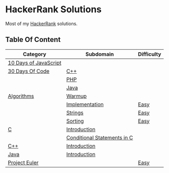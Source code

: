 # HackerRank Solutions

Most of my [HackerRank](https://www.hackerrank.com/wolfthread) solutions.

## Table Of Content

| Category                                       | Subdomain                                                  | Difficulty                             |
| ---------------------------------------------- | ---------------------------------------------------------- | -------------------------------------- |
| [10 Days of JavaScript](10-days-of-javascript) |                                                            |                                        |
| [30 Days Of Code](30-days-of-code)             | [C++](30-days-of-code/cpp)                                 |                                        |
|                                                | [PHP](30-days-of-code/php)                                 |                                        |
|                                                | [Java](30-days-of-code/java)                               |                                        |
| [Algorithms](algorithms)                       | [Warmup](algorithms/warmup)                                |                                        |
|                                                | [Implementation](algorithms/implementation)                | [Easy](algorithms/implementation/easy) |
|                                                | [Strings](algorithms/strings)                              | [Easy](algorithms/strings/easy)        |
|                                                | [Sorting](algorithms/sorting)                              | [Easy](algorithms/sorting/easy)        |
| [C](c)                                         | [Introduction](c/introduction)                             |                                        |
|                                                | [Conditional Statements in C](conditional-statements-in-c) |                                        |
| [C++](cpp)                                     | [Introduction](cpp/introduction)                           |                                        |
| [Java](java)                                   | [Introduction](java/introduction)                          |                                        |
| [Project Euler](project-euler)                 |                                                            | [Easy](project-euler/easy)             |
